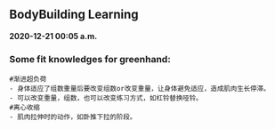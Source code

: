 ## BodyBuilding Learning
**2020-12-21 00:05 a.m.**
### Some fit knowledges for greenhand:
```
#渐进超负荷
- 身体适应了组数重量后要改变组数or改变重量，让身体避免适应，造成肌肉生长停滞。
- 可以改变重量，组数，也可以改变练习方式，如杠铃替换哑铃。
#离心收缩
- 肌肉拉伸时的动作，如卧推下拉的阶段。
```
